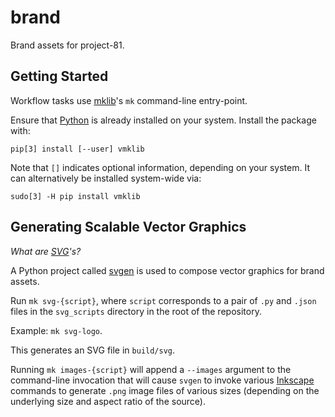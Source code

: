 # brand

Brand assets for project-81.

## Getting Started

Workflow tasks use [mklib](https://pypi.org/project/vmklib/)'s `mk`
command-line entry-point.

Ensure that [Python](https://www.python.org/) is already installed on your
system. Install the package with:

```
pip[3] install [--user] vmklib
```

Note that `[]` indicates optional information, depending on your system. It can
alternatively be installed system-wide via:

```
sudo[3] -H pip install vmklib
```

## Generating Scalable Vector Graphics

*What are [SVG](https://www.w3.org/TR/SVG2/)'s?*

A Python project called [svgen](https://pypi.org/project/svgen/) is used
to compose vector graphics for brand assets.

Run `mk svg-{script}`, where `script` corresponds to a pair of `.py` and
`.json` files in the `svg_scripts` directory in the root of the repository.

Example: `mk svg-logo`.

This generates an SVG file in `build/svg`.

Running `mk images-{script}` will append a `--images` argument to the
command-line invocation that will cause `svgen` to invoke various
[Inkscape](https://inkscape.org/) commands to generate `.png` image files
of various sizes (depending on the underlying size and aspect ratio of the
source).
